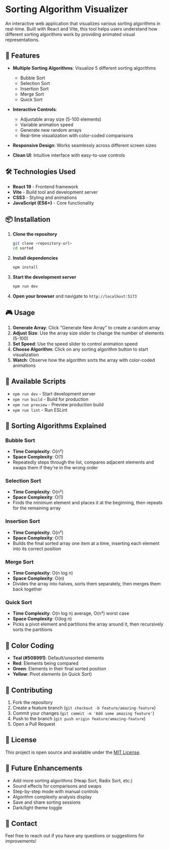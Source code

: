 # Sorting Algorithm Visualizer

An interactive web application that visualizes various sorting algorithms in real-time. Built with React and Vite, this tool helps users understand how different sorting algorithms work by providing animated visual representations.

## 🚀 Features

- **Multiple Sorting Algorithms**: Visualize 5 different sorting algorithms
  - Bubble Sort
  - Selection Sort
  - Insertion Sort
  - Merge Sort
  - Quick Sort

- **Interactive Controls**:
  - Adjustable array size (5-100 elements)
  - Variable animation speed
  - Generate new random arrays
  - Real-time visualization with color-coded comparisons

- **Responsive Design**: Works seamlessly across different screen sizes
- **Clean UI**: Intuitive interface with easy-to-use controls

## 🛠️ Technologies Used

- **React 19** - Frontend framework
- **Vite** - Build tool and development server
- **CSS3** - Styling and animations
- **JavaScript (ES6+)** - Core functionality

## 📦 Installation

1. **Clone the repository**
   ```bash
   git clone <repository-url>
   cd sorted
   ```

2. **Install dependencies**
   ```bash
   npm install
   ```

3. **Start the development server**
   ```bash
   npm run dev
   ```

4. **Open your browser** and navigate to `http://localhost:5173`

## 🎮 Usage

1. **Generate Array**: Click "Generate New Array" to create a random array
2. **Adjust Size**: Use the array size slider to change the number of elements (5-100)
3. **Set Speed**: Use the speed slider to control animation speed
4. **Choose Algorithm**: Click on any sorting algorithm button to start visualization
5. **Watch**: Observe how the algorithm sorts the array with color-coded animations

## 🔧 Available Scripts

- `npm run dev` - Start development server
- `npm run build` - Build for production
- `npm run preview` - Preview production build
- `npm run lint` - Run ESLint

## 🎯 Sorting Algorithms Explained

### Bubble Sort
- **Time Complexity**: O(n²)
- **Space Complexity**: O(1)
- Repeatedly steps through the list, compares adjacent elements and swaps them if they're in the wrong order

### Selection Sort
- **Time Complexity**: O(n²)
- **Space Complexity**: O(1)
- Finds the minimum element and places it at the beginning, then repeats for the remaining array

### Insertion Sort
- **Time Complexity**: O(n²)
- **Space Complexity**: O(1)
- Builds the final sorted array one item at a time, inserting each element into its correct position

### Merge Sort
- **Time Complexity**: O(n log n)
- **Space Complexity**: O(n)
- Divides the array into halves, sorts them separately, then merges them back together

### Quick Sort
- **Time Complexity**: O(n log n) average, O(n²) worst case
- **Space Complexity**: O(log n)
- Picks a pivot element and partitions the array around it, then recursively sorts the partitions

## 🎨 Color Coding

- **Teal (#508991)**: Default/unsorted elements
- **Red**: Elements being compared
- **Green**: Elements in their final sorted position
- **Yellow**: Pivot elements (in Quick Sort)

## 🤝 Contributing

1. Fork the repository
2. Create a feature branch (`git checkout -b feature/amazing-feature`)
3. Commit your changes (`git commit -m 'Add some amazing feature'`)
4. Push to the branch (`git push origin feature/amazing-feature`)
5. Open a Pull Request

## 📝 License

This project is open source and available under the [MIT License](LICENSE).

## 🔮 Future Enhancements

- Add more sorting algorithms (Heap Sort, Radix Sort, etc.)
- Sound effects for comparisons and swaps
- Step-by-step mode with manual controls
- Algorithm complexity analysis display
- Save and share sorting sessions
- Dark/light theme toggle

## 📧 Contact

Feel free to reach out if you have any questions or suggestions for improvements!